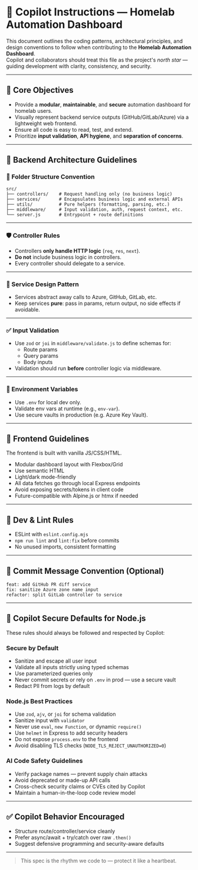 
# 🤖 Copilot Instructions — Homelab Automation Dashboard

This document outlines the coding patterns, architectural principles, and design conventions to follow when contributing to the **Homelab Automation Dashboard**.  
Copilot and collaborators should treat this file as the project's *north star* — guiding development with clarity, consistency, and security.

---

## 🎯 Core Objectives

- Provide a **modular**, **maintainable**, and **secure** automation dashboard for homelab users.
- Visually represent backend service outputs (GitHub/GitLab/Azure) via a lightweight web frontend.
- Ensure all code is easy to read, test, and extend.
- Prioritize **input validation**, **API hygiene**, and **separation of concerns**.

---

## 📐 Backend Architecture Guidelines

### 🧱 Folder Structure Convention

```
src/
├── controllers/    # Request handling only (no business logic)
├── services/       # Encapsulates business logic and external APIs
├── utils/          # Pure helpers (formatting, parsing, etc.)
├── middleware/     # Input validation, auth, request context, etc.
└── server.js       # Entrypoint + route definitions
```

---

### 🛡️ Controller Rules

- Controllers **only handle HTTP logic** (`req`, `res`, `next`).
- **Do not** include business logic in controllers.
- Every controller should delegate to a service.

---

### 🧠 Service Design Pattern

- Services abstract away calls to Azure, GitHub, GitLab, etc.
- Keep services **pure**: pass in params, return output, no side effects if avoidable.

---

### ✅ Input Validation

- Use `zod` or `joi` in `middleware/validate.js` to define schemas for:
  - Route params
  - Query params
  - Body inputs
- Validation should run **before** controller logic via middleware.

---

### 📄 Environment Variables

- Use `.env` for local dev only.
- Validate env vars at runtime (e.g., `env-var`).
- Use secure vaults in production (e.g. Azure Key Vault).

---

## 🎨 Frontend Guidelines

The frontend is built with vanilla JS/CSS/HTML.

- Modular dashboard layout with Flexbox/Grid
- Use semantic HTML
- Light/dark mode-friendly
- All data fetches go through local Express endpoints
- Avoid exposing secrets/tokens in client code
- Future-compatible with Alpine.js or htmx if needed

---

## 🧪 Dev & Lint Rules

- ESLint with `eslint.config.mjs`
- `npm run lint` and `lint:fix` before commits
- No unused imports, consistent formatting

---

## 💬 Commit Message Convention (Optional)

```
feat: add GitHub PR diff service
fix: sanitize Azure zone name input
refactor: split GitLab controller to service
```

---

## 🔐 Copilot Secure Defaults for Node.js

These rules should always be followed and respected by Copilot:

### Secure by Default

- Sanitize and escape all user input
- Validate all inputs strictly using typed schemas
- Use parameterized queries only
- Never commit secrets or rely on `.env` in prod — use a secure vault
- Redact PII from logs by default

### Node.js Best Practices

- Use `zod`, `ajv`, or `joi` for schema validation
- Sanitize input with `validator`
- Never use `eval`, `new Function`, or dynamic `require()`
- Use `helmet` in Express to add security headers
- Do not expose `process.env` to the frontend
- Avoid disabling TLS checks (`NODE_TLS_REJECT_UNAUTHORIZED=0`)

### AI Code Safety Guidelines

- Verify package names — prevent supply chain attacks
- Avoid deprecated or made-up API calls
- Cross-check security claims or CVEs cited by Copilot
- Maintain a human-in-the-loop code review model

---

## ✅ Copilot Behavior Encouraged

- Structure route/controller/service cleanly
- Prefer async/await + try/catch over raw `.then()`
- Suggest defensive programming and security-aware defaults

---

> This spec is the rhythm we code to — protect it like a heartbeat.
